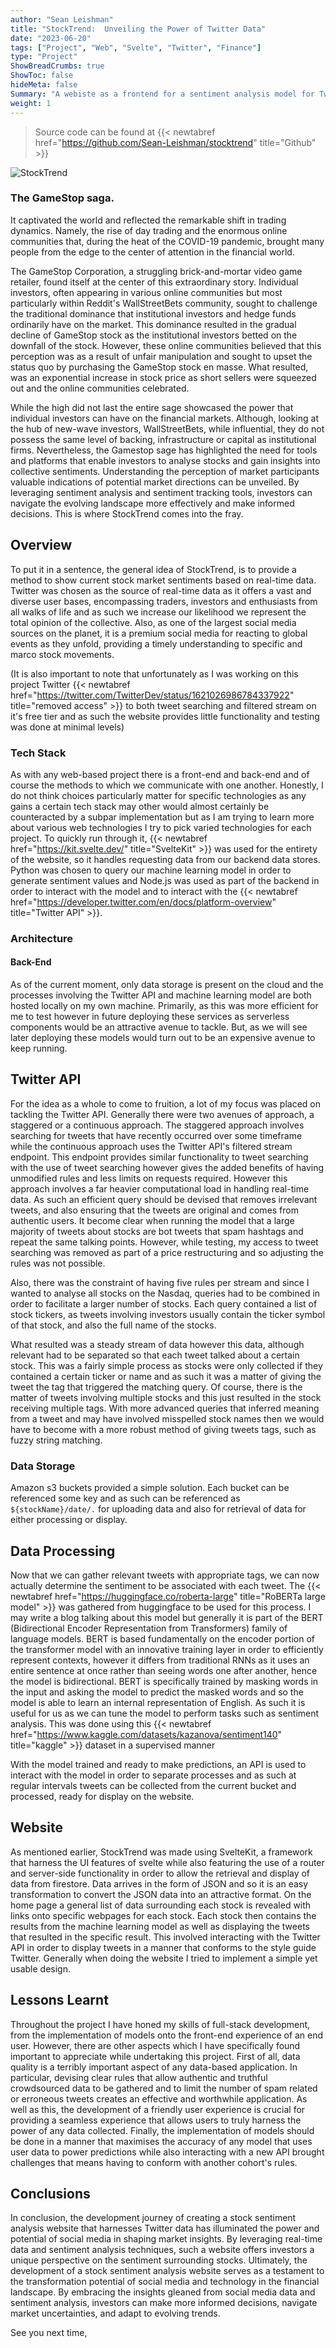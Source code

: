 ```yaml
---
author: "Sean Leishman"
title: "StockTrend:  Unveiling the Power of Twitter Data"
date: "2023-06-20"
tags: ["Project", "Web", "Svelte", "Twitter", "Finance"]
type: "Project"
ShowBreadCrumbs: true
ShowToc: false
hideMeta: false
Summary: "A webiste as a frontend for a sentiment analysis model for Twitter data on stock trends"
weight: 1
---
```


> Source code can be found at {{< newtabref href="https://github.com/Sean-Leishman/stocktrend" title="Github" >}}

![StockTrend](../../stocktrend.png)

### The GameStop saga.

It captivated the world and reflected the remarkable shift in trading dynamics. Namely, the rise of day trading and the enormous online communities that, during the heat of the COVID-19 pandemic, brought many people from the edge to the center of attention in the financial world.

The GameStop Corporation, a struggling brick-and-mortar video game retailer, found itself at the center of this extraordinary story. Individual investors, often appearing in various online communities but most particularly within Reddit's WallStreetBets community, sought to challenge the traditional dominance that institutional investors and hedge funds ordinarily have on the market. This dominance resulted in the gradual decline of GameStop stock as the institutional investors betted on the downfall of the stock. However, these online communities believed that this perception was as a result of unfair manipulation and sought to upset the status quo by purchasing the GameStop stock en masse. What resulted, was an exponential increase in stock price as short sellers were squeezed out and the online communities celebrated.

While the high did not last the entire sage showcased the power that individual investors can have on the financial markets. Although, looking at the hub of new-wave investors, WallStreetBets, while influential, they do not possess the same level of backing, infrastructure or capital as institutional firms. Nevertheless, the Gamestop sage has highlighted the need for tools and platforms that enable investors to analyse stocks and gain insights into collective sentiments. Understanding the perception of market participants valuable indications of potential market directions can be unveiled. By leveraging sentiment analysis and sentiment tracking tools, investors can navigate the evolving landscape more effectively and make informed decisions. This is where StockTrend comes into the fray.

## Overview

To put it in a sentence, the general idea of StockTrend, is to provide a method to show current stock market sentiments based on real-time data. Twitter was chosen as the source of real-time data as it offers a vast and diverse user bases, encompassing traders, investors and enthusiasts from all walks of life and as such we increase our likelihood we represent the total opinion of the collective. Also, as one of the largest social media sources on the planet, it is a premium social media for reacting to global events as they unfold, providing a timely understanding to specific and marco stock movements.

(It is also important to note that unfortunately as I was working on this project Twitter {{< newtabref href="https://twitter.com/TwitterDev/status/1621026986784337922" title="removed access" >}} to both tweet searching and filtered stream on it's free tier and as such the website provides little functionality and testing was done at minimal levels)

### Tech Stack

As with any web-based project there is a front-end and back-end and of course the methods to which we communicate with one another. Honestly, I do not think choices particularly matter for specific technologies as any gains a certain tech stack may other would almost certainly be counteracted by a subpar implementation but as I am trying to learn more about various web technologies I try to pick varied technologies for each project. To quickly run through it, {{< newtabref href="https://kit.svelte.dev/" title="SvelteKit" >}} was used for the entirety of the website, so it handles requesting data from our backend data stores. Python was chosen to query our machine learning model in order to generate sentiment values and Node.js was used as part of the backend in order to interact with the model and to interact with the {{< newtabref href="https://developer.twitter.com/en/docs/platform-overview" title="Twitter API" >}}.

### Architecture

#### Back-End

As of the current moment, only data storage is present on the cloud and the processes involving the Twitter API and machine learning model are both hosted locally on my own machine. Primarily, as this was more efficient for me to test however in future deploying these services as serverless components would be an attractive avenue to tackle. But, as we will see later deploying these models would turn out to be an expensive avenue to keep running.

## Twitter API

For the idea as a whole to come to fruition, a lot of my focus was placed on tackling the Twitter API. Generally there were two avenues of approach, a staggered or a continuous approach. The staggered approach involves searching for tweets that have recently occurred over some timeframe while the continuous approach uses the Twitter API's filtered stream endpoint. This endpoint provides similar functionality to tweet searching with the use of tweet searching however gives the added benefits of having unmodified rules and less limits on requests required. However this approach involves a far heavier computational load in handling real-time data. As such an efficient query should be devised that removes irrelevant tweets, and also ensuring that the tweets are original and comes from authentic users. It become clear when running the model that a large majority of tweets about stocks are bot tweets that spam hashtags and repeat the same talking points. However, while testing, my access to tweet searching was removed as part of a price restructuring and so adjusting the rules was not possible.

Also, there was the constraint of having five rules per stream and since I wanted to analyse all stocks on the Nasdaq, queries had to be combined in order to facilitate a larger number of stocks. Each query contained a list of stock tickers, as tweets involving investors usually contain the ticker symbol of that stock, and also the full name of the stocks.

What resulted was a steady stream of data however this data, although relevant had to be separated so that each tweet talked about a certain stock. This was a fairly simple process as stocks were only collected if they contained a certain ticker or name and as such it was a matter of giving the tweet the tag that triggered the matching query. Of course, there is the matter of tweets involving multiple stocks and this just resulted in the stock receiving multiple tags. With more advanced queries that inferred meaning from a tweet and may have involved misspelled stock names then we would have to become with a more robust method of giving tweets tags, such as fuzzy string matching.

### Data Storage

Amazon s3 buckets provided a simple solution. Each bucket can be referenced some key and as such can be referenced as `${stockName}/date/.` for uploading data and also for retrieval of data for either processing or display.

## Data Processing

Now that we can gather relevant tweets with appropriate tags, we can now actually determine the sentiment to be associated with each tweet. The {{< newtabref href="https://huggingface.co/roberta-large" title="RoBERTa large model" >}} was gathered from huggingface to be used for this process. I may write a blog talking about this model but generally it is part of the BERT (Bidirectional Encoder Representation from Transformers) family of language models. BERT is based fundamentally on the encoder portion of the transformer model with an innovative training layer in order to efficiently represent contexts, however it differs from traditional RNNs as it uses an entire sentence at once rather than seeing words one after another, hence the model is bidirectional. BERT is specifically trained by masking words in the input and asking the model to predict the masked words and so the model is able to learn an internal representation of English. As such it is useful for us as we can tune the model to perform tasks such as sentiment analysis. This was done using this {{< newtabref href="https://www.kaggle.com/datasets/kazanova/sentiment140" title="kaggle" >}} dataset in a supervised manner

With the model trained and ready to make predictions, an API is used to interact with the model in order to separate processes and as such at regular intervals tweets can be collected from the current bucket and processed, ready for display on the website.

## Website

As mentioned earlier, StockTrend was made using SvelteKit, a framework that harness the UI features of svelte while also featuring the use of a router and server-side functionality in order to allow the retrieval and display of data from firestore. Data arrives in the form of JSON and so it is an easy transformation to convert the JSON data into an attractive format. On the home page a general list of data surrounding each stock is revealed with links onto specific webpages for each stock. Each stock then contains the results from the machine learning model as well as displaying the tweets that resulted in the specific result. This involved interacting with the Twitter API in order to display tweets in a manner that conforms to the style guide Twitter. Generally when doing the website I tried to implement a simple yet usable design.

## Lessons Learnt

Throughout the project I have honed my skills of full-stack development, from the implementation of models onto the front-end experience of an end user. However, there are other aspects which I have specifically found important to appreciate while undertaking this project. First of all, data quality is a terribly important aspect of any data-based application. In particular, devising clear rules that allow authentic and truthful crowdsourced data to be gathered and to limit the number of spam related or erroneous tweets creates an effective and worthwhile application. As well as this, the development of a friendly user experience is crucial for providing a seamless experience that allows users to truly harness the power of any data collected. Finally, the implementation of models should be done in a manner that maximises the accuracy of any model that uses user data to power predictions while also interacting with a new API brought challenges that means having to conform with another cohort's rules.

## Conclusions

In conclusion, the development journey of creating a stock sentiment analysis website that harnesses Twitter data has illuminated the power and potential of social media in shaping market insights. By leveraging real-time data and sentiment analysis techniques, such a website offers investors a unique perspective on the sentiment surrounding stocks.
Ultimately, the development of a stock sentiment analysis website serves as a testament to the transformation potential of social media and technology in the financial landscape. By embracing the insights gleaned from social media data and sentiment analysis, investors can make more informed decisions, navigate market uncertainties, and adapt to evolving trends.

See you next time,
